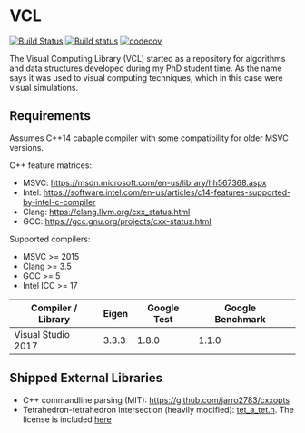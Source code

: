 VCL
===

[![Build Status](https://travis-ci.org/bfierz/vcl.svg?branch=master)](https://travis-ci.org/bfierz/vcl)
[![Build status](https://ci.appveyor.com/api/projects/status/ul6ci6u6t2wgyes7?svg=true)](https://ci.appveyor.com/project/bfierz/vcl)
[![codecov](https://codecov.io/gh/bfierz/vcl/branch/master/graph/badge.svg)](https://codecov.io/gh/bfierz/vcl)

The Visual Computing Library (VCL) started as a repository for algorithms and data structures developed during my PhD student time. As the name says it was used to visual computing techniques, which in this case were visual simulations.

Requirements
------------

Assumes C++14 cabaple compiler with some compatibility for older MSVC versions.

C++ feature matrices:
* MSVC: https://msdn.microsoft.com/en-us/library/hh567368.aspx
* Intel: https://software.intel.com/en-us/articles/c14-features-supported-by-intel-c-compiler
* Clang: https://clang.llvm.org/cxx_status.html
* GCC: https://gcc.gnu.org/projects/cxx-status.html

Supported compilers:
* MSVC >= 2015
* Clang >= 3.5
* GCC >= 5
* Intel ICC >= 17

| Compiler / Library | Eigen | Google Test  | Google Benchmark  |   |
|--------------------|-------|--------------|-------------------|---|
| Visual Studio 2017 | 3.3.3 | 1.8.0        | 1.1.0             |   |

Shipped External Libraries
--------------------------

* C++ commandline parsing (MIT): https://github.com/jarro2783/cxxopts
* Tetrahedron-tetrahedron intersection (heavily modified): [tet_a_tet.h](https://github.com/erich666/jgt-code/blob/master/Volume_07/Number_2/Ganovelli2002/tet_a_tet.h). The license is included [here](./doc/license_ganovelli_tet_a_tet.md) 
